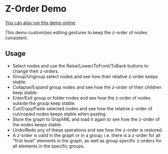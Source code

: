 <!--
 //////////////////////////////////////////////////////////////////////////////
 // @license
 // This demo file is part of yFiles for HTML 2.3.0.3.
 // Use is subject to license terms.
 //
 // Copyright (c) 2000-2020 by yWorks GmbH, Vor dem Kreuzberg 28,
 // 72070 Tuebingen, Germany. All rights reserved.
 //
 //////////////////////////////////////////////////////////////////////////////
-->
# Z-Order Demo

[You can also run this demo online](https://live.yworks.com/demos/view/zorder/index.html).

This demo customizes editing gestures to keep the z-order of nodes consistent.

## Usage

- Select nodes and use the Raise/Lower/ToFront/ToBack buttons to change their z-orders.
- Group/Ungroup select nodes and see how their relative z-order keeps stable.
- Collapse/Expand group nodes and see how the z-order of their children keep stable.
- Enter/Exit group or folder nodes and see how the z-order of nodes outside the group keep stable.
- Cut/Copy/Paste selected nodes and see how the relative z-order of cut/copied nodes keeps stable when pasting.
- Store the graph to GraphML and load it again to see how the z-order of the nodes keeps stable.
- Undo/Redo any of these operations and see how the z-order is restored.
- A z-order is valid in the graph or in a group, i.e. there is a z-order for all "first level" elements in the graph, as well as group specific z-orders for all elements in the specific groups.
